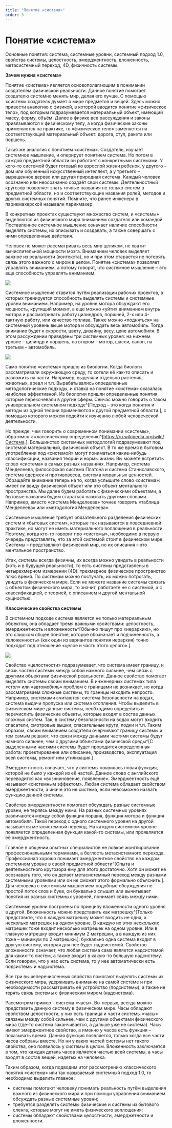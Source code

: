 ```yaml
---
title: "Понятие «система»"
order: 3
---
```


# Понятие «система»

Основные понятия: система, системные уровни, системный подход 1.0, свойства системы, целостность, эмерджентность, вложенность, метасистемный переход, 4D, физичность системы.

**Зачем нужна «система»**

Понятие «система» является основополагающим в понимании создателем физической реальности. Данное понятие помогает создателю системно менять мир, делая его лучше. С помощью «систем» создатель думает о мире предметов и вещей. Здесь можно привести аналогию с физикой, в которой вводится понятие «физическое тело», под которым подразумевается материальный объект, имеющий массу, форму, объём. Далее в физике все рассуждения и законы привязываются к физическому телу, а когда физические законы применяются на практике, то «физическое тело» заменяется на соответствующий материальный объект: дорога, стул, ракета или поршень.

Такая же аналогия с понятием «система». Создатель, изучает системное мышление, и оперирует понятием система. Но потом в каждой предметной области он работает с конкретными системами. У кого-то системой будет готовый ко взрослой жизни ребенок, у другого – дом или обученный искусственный интеллект, а у третьего – выращенное дерево или другая природная система. Каждый человек осознанно или неосознанно создаёт свои системы. Деятельностный кругозор позволяет знать точные названия не только систем в предметной области, но и соответствующие названия ролей, методов и других системных понятий. Помните, что ранее инженера в парикмахерской называли парикмахер.

В конкретных проектах существуют множество систем, и «системы» выделяются из физического мира вниманием создателя или командой. Поставленное системное мышление означает наличие способности выделять системы, их описывать и создавать, а также совершать с ними определенные действия.

Человек не может рассматривать весь мир целиком, не хватит вычислительной мощности мозга. Вниманием человек выделяет важное из реальности (контекста), но и при этом старается не потерять связь этого важного с миром в целом. Понятие «система» позволяет управлять вниманием, а потому говорят, что системное мышление – это еще способность управлять вниманием.

![](/ru/systems-self-development/42.jpeg)

Системное мышление ставится путём реализации рабочих проектов, в которых тренируется способность выделять системы и системные уровни вниманием. Например, на уровне мотора обсуждают его мощность, крутящий момент, а еще можно «уйти» вниманием внутрь мотора и рассматривать работу цилиндров, поршней, 2-х или 4-тактную работу, или качество топлива. Также можно «подняться» на системный уровень выше мотора и обсуждать весь автомобиль. Тогда внимание будет к скорости, цвету, дизайну, весу, цене автомобиля. В этом рассуждении приведены три системных уровня: на нижнем уровне – цилиндр и поршень, на втором – мотор, шасси, салон, на третьем – автомобиль.

![](/ru/systems-self-development/43.png)

Само понятие «система» пришло из биологии. Когда биологи рассматривали окружающую среду, то хотели её как-то описать и разложить на части. Например, выделяли отдельно растения, животных, ареал и т.п. Вырабатывались определенные методологические подходы, и ставка на понятие «система» оказалась наиболее эффективной. Из биологии пришли определенные понятия, которые перекочевали в другие сферы. Сейчас можно говорить о таком универсальном системном подходе^[Подход – это когда понятия и методы из одной теории применяются к другой предметной области.], с помощью которого можем подойти к изучению любой человеческой деятельности.

Но прежде, чем говорить о современном понимании «системы», обратимся к классическому определению^[<https://ru.wikipedia.org/wiki/Система>.]. Большинство системных методологий подразумевают под системой материальный, физический объект. В то же время в бытовом употреблении под «системой» могут пониматься какие-нибудь классификации, названия теорий и нормы жизни. Вы можете встретить слово «система» в самых разных названиях. Например, система Менделеева, философская система Платона и система Станиславского, система сдержек и противовесов, система моральных ценностей. Обращайте внимание теперь на то, когда услышите слово «система»: имеет ли ввиду физической объект или это объект ментального пространства. Мы далее будем работать с физическими объектами, а бытовые названия будем стараться называть другими словами. Например, вместо «система Менделеева» точнее говорить «таблица Менделеева» или «методология Менделеева».

Системное мышление требует обязательного разделения физических систем и «бытовых систем», которые так называются в повседневной практике, но могут не иметь материального воплощения в реальности. Поэтому, когда кто-то говорит про «системы», необходимо в первую очередь представлять, что за этой системой стоит в физическом мире. Системы – представляют физический мир, но их описания – это ментальное пространство.

Итак, системы всегда физичны, их всегда можно увидеть в реальности (хоть и в будущей реальности), то есть системы представлены в четырехмерном измерении (4D): трехмерное физическое пространство плюс время. По системам можно постучать, их можно потрогать, увидеть в физическом мире. Если не можете название системы связать с объектом физического мира, то значит, работаете не с системой, а с классификацией, с теорией, с описанием и другой ментальной сущностью.

**Классические свойства системы**

В системном подходе система является не только материальным объектом, она обладает тремя важными свойствами: целостность, эмерджентность и вложенность^[Обычно пишут про «иерархию», но это слишком общее понятие, которое обозначает и подчиненность, а «вложенность» (как один из вариантов понятия иерархия) точно подходит под отношение «целое и часть этого целого».].

![](/ru/systems-self-development/44.png)

Свойство «целостности» подразумевает, что система имеет границу, и связь частей системы между собой намного сильнее, чем связь с другими объектами физической реальности. Данное свойство помогает выделять системы своим вниманием. В инженерных системах типа «стол» или «автомобиль» проблем с границами не возникает, но когда рассматриваем сложные системы, то границы находить непросто. Например, системами считаются: система безопасности на водах, система выдачи пропуска или система отопления. Чтобы выделить в физическом мире данные системы, необходимо определить и перечислить физические объекты, которые входят в состав данных сложных систем. Так, в систему безопасности на водах могут входить спасатели, смотровые вышки, спасательные круги, лодки и т.п. Таким образом, своим вниманием создатели очерчивают границу системы и тем самым решают, что связи между данными частями системы будут намного сильнее, чем с другими объектами физической среды^[С выделенными частями системы будет проводится определенная работа: проектирование или описание, производство, эксплуатация всей системы, ремонт или утилизация.].

Эмерджентность означает, что у системы появилась новая функция, которой не было у каждой из её частей. Данное слово с английского переводится как «возникновение, появление». Эмерджентность ещё называют «системным эффектом». Любая система обладает свойством эмерджентности, а иначе это не система, если невозможно назвать функцию данной системы.

Свойство эмерджентности помогает обсуждать разные системные уровни, не теряясь между ними. На разных системных уровнях различаются между собой функция поршня, функция мотора и функция автомобиля. Такой переход с одного системного уровня на другой называется метасистемный переход. На каждом системном уровне появляется определенная функция какой-то системы, или проявляется её эмерджентность.

Главное в общении опытных специалистов не ловкое жонглирование профессиональными терминами, а беглость метасистемного перехода. Профессионал хорошо понимает эмерджентное свойство на каждом системном уровне в своей предметной области^[Опыта и деятельностного кругозора ему для этого достаточно. Хотя он может не осознавать того, что он делает метасистемный переход между разными системными уровнями или он не сможет этого формально объяснить.]. Для человека с системным мышлением подобные обсуждения не простой поток слов и букв, он буквально слышит или вычитывает понятия из разных системных уровней, понимает связь между ними.

Системные уровни построены по принципу вложенности одного уровня в другой. Вложенность можно представить как матрешку^[Только представьте, что в каждую матрешку может входить не одна, а несколько матрешек на одном уровне. В каждую их этих нескольких матрешек тоже входит несколько матрешек на одном уровне. Или в главную матрешку входит минимум 2 матрешки, а в каждую из них тоже – минимум по 2 матрешки.]: буквально одна система входит в другую систему, которая для нее будет надсистемой. Свойство вложенности означает, что любая система сама является надсистемой для каких-то систем, а также входит в какую-то большую надсистему. Если говорим, что у нас есть система, то у нее автоматически есть подсистемы и надсистема.

Все три вышеперечисленных свойства помогают выделять системы из физического мира, удерживать внимание на самой системе и при необходимости рассматривать её устройство (подсистемы), а также не терять связь системы с физическим миром (надсистема).

Рассмотрим пример – система «часы». Во-первых, всегда можно представить данную систему в физическом мире. Часы обладают свойством целостности, у них есть граница и части системы «часы» связаны между собой сильнее, чем с другими объектами физического мира (где-то система заканчивается, а дальше уже не система). Часы имеют эмерджентное свойство, а именно у часов есть функция – показывать время. Данная функция появляется, только когда все части часов собраны вместе. Но ни у каких частей системы нет такого свойства, оно появилось у системы в целом. Вложенность заключается в том, что каждая деталь часов является частью всей системы, а часы входят в состав вещей, надетых на человека.

Таким образом, когда подводим итог рассмотрению классического понятия «система» или так называемый системный подход 1.0, то необходимо выделить главное:

* системы помогают человеку понимать реальность путём выделения важного из физического мира и при помощи управления вниманием обсуждать разные системные уровни;
* требуется разделять системы физические и системы из бытового сленга, которые могут не иметь физического воплощения;
* системы обладают свойствами целостности, эмерджетности и вложенности.
